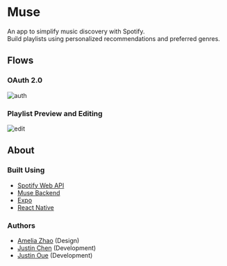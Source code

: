 # Muse
An app to simplify music discovery with Spotify.  
Build playlists using personalized recommendations and preferred genres. 


## Flows
### OAuth 2.0  
![auth](https://media.giphy.com/media/SwTtgVrSu6woD9CaoZ/giphy.gif)

### Playlist Preview and Editing
![edit](https://media.giphy.com/media/kesEcrrsNu2RoDb4K1/giphy.gif)

## About
### Built Using
- [Spotify Web API](https://developer.spotify.com/documentation/web-api/)
- [Muse Backend](https://github.com/muse-org/muse-backend)
- [Expo](https://expo.io/)
- [React Native](https://facebook.github.io/react-native/)

### Authors
- [Amelia Zhao](https://ameliazhao.github.io/) (Design)
- [Justin Chen](https://github.com/justin-chen) (Development)
- [Justin Oue](https://github.com/jkcoue) (Development)
